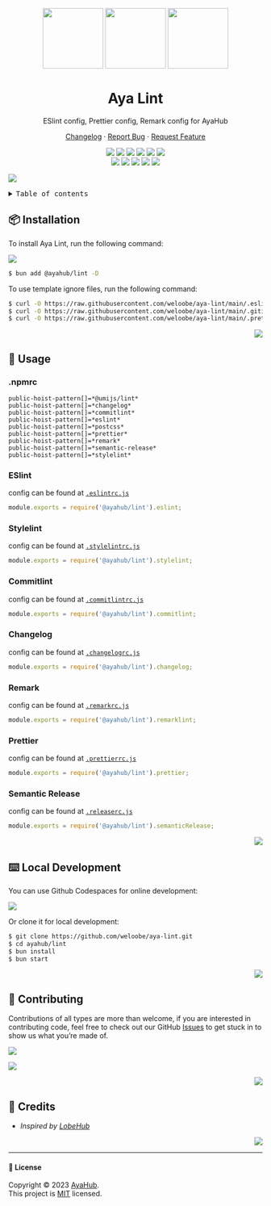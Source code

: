 <a name="readme-top"></a>

<div align="center">

<img height="120" src="https://registry.npmmirror.com/@ayahub/assets-logo/1.2.0/files/assets/logo-3d.webp">
<img height="120" src="https://gw.alipayobjects.com/zos/kitchen/qJ3l3EPsdW/split.svg">
<img height="120" src="https://registry.npmmirror.com/@ayahub/assets-emoji/1.3.0/files/assets/triangular-ruler.webp">

<h1>Aya Lint</h1>

ESlint config, Prettier config, Remark config for AyaHub

[Changelog](./CHANGELOG.md) · [Report Bug][issues-link] · [Request Feature][issues-link]

<!-- SHIELD GROUP -->

[![][npm-release-shield]][npm-release-link]
[![][discord-shield]][discord-link]
[![][npm-downloads-shield]][npm-downloads-link]
[![][github-releasedate-shield]][github-releasedate-link]
[![][github-action-test-shield]][github-action-test-link]
[![][github-action-release-shield]][github-action-release-link]<br/>
[![][github-contributors-shield]][github-contributors-link]
[![][github-forks-shield]][github-forks-link]
[![][github-stars-shield]][github-stars-link]
[![][github-issues-shield]][github-issues-link]
[![][github-license-shield]][github-license-link]

</div>

![](https://raw.githubusercontent.com/andreasbm/readme/master/assets/lines/rainbow.png)

<details>
<summary><kbd>Table of contents</kbd></summary>

#### TOC

- [📦 Installation](#-installation)
- [🤯 Usage](#-usage)
  - [.npmrc](#npmrc)
  - [ESlint](#eslint)
  - [Stylelint](#stylelint)
  - [Commitlint](#commitlint)
  - [Changelog](#changelog)
  - [Remark](#remark)
  - [Prettier](#prettier)
  - [Semantic Release](#semantic-release)
- [⌨️ Local Development](#️-local-development)
- [🤝 Contributing](#-contributing)
- [🔗 Credits](#-credits)

####

</details>

## 📦 Installation

To install Aya Lint, run the following command:

[![][bun-shield]][bun-link]

```bash
$ bun add @ayahub/lint -D
```

To use template ignore files, run the following command:

```bash
$ curl -O https://raw.githubusercontent.com/weloobe/aya-lint/main/.eslintignore
$ curl -O https://raw.githubusercontent.com/weloobe/aya-lint/main/.gitignore
$ curl -O https://raw.githubusercontent.com/weloobe/aya-lint/main/.prettierignore
```

<div align="right">

[![][back-to-top]](#readme-top)

</div>

## 🤯 Usage

### .npmrc

```text
public-hoist-pattern[]=*@umijs/lint*
public-hoist-pattern[]=*changelog*
public-hoist-pattern[]=*commitlint*
public-hoist-pattern[]=*eslint*
public-hoist-pattern[]=*postcss*
public-hoist-pattern[]=*prettier*
public-hoist-pattern[]=*remark*
public-hoist-pattern[]=*semantic-release*
public-hoist-pattern[]=*stylelint*
```

### ESlint

config can be found at [`.eslintrc.js`](/src/eslint/index.ts)

```js
module.exports = require('@ayahub/lint').eslint;
```

### Stylelint

config can be found at [`.stylelintrc.js`](/src/stylelint/index.ts)

```js
module.exports = require('@ayahub/lint').stylelint;
```

### Commitlint

config can be found at [`.commitlintrc.js`](/src/commitlint/index.ts)

```js
module.exports = require('@ayahub/lint').commitlint;
```

### Changelog

config can be found at [`.changelogrc.js`](/src/changelog/index.ts)

```js
module.exports = require('@ayahub/lint').changelog;
```

### Remark

config can be found at [`.remarkrc.js`](/src/remarklint/index.ts)

```js
module.exports = require('@ayahub/lint').remarklint;
```

### Prettier

config can be found at [`.prettierrc.js`](/src/prettier/index.ts)

```js
module.exports = require('@ayahub/lint').prettier;
```

### Semantic Release

config can be found at [`.releaserc.js`](/src/semantic-release/index.ts)

```js
module.exports = require('@ayahub/lint').semanticRelease;
```

<div align="right">

[![][back-to-top]](#readme-top)

</div>

## ⌨️ Local Development

You can use Github Codespaces for online development:

[![][codespaces-shield]][codespaces-link]

Or clone it for local development:

```bash
$ git clone https://github.com/weloobe/aya-lint.git
$ cd ayahub/lint
$ bun install
$ bun start
```

<div align="right">

[![][back-to-top]](#readme-top)

</div>

## 🤝 Contributing

Contributions of all types are more than welcome, if you are interested in contributing code, feel free to check out our GitHub [Issues][github-issues-link] to get stuck in to show us what you’re made of.

[![][pr-welcome-shield]][pr-welcome-link]

[![][contributors-contrib]][contributors-url]

<div align="right">

[![][back-to-top]](#readme-top)

</div>

## 🔗 Credits

- _Inspired by [LobeHub][profile-link-lobe]_

<div align="right">

[![][back-to-top]](#readme-top)

</div>

---

#### 📝 License

Copyright © 2023 [AyaHub][profile-link]. <br />
This project is [MIT](./LICENSE) licensed.

<!-- LINK GROUP -->

[back-to-top]: https://img.shields.io/badge/-BACK_TO_TOP-151515?style=flat-square
[bun-link]: https://bun.sh
[bun-shield]: https://img.shields.io/badge/-speedup%20with%20bun-black?logo=bun&style=for-the-badge
[codespaces-link]: https://codespaces.new/weloobe/aya-lint
[codespaces-shield]: https://github.com/codespaces/badge.svg
[contributors-contrib]: https://contrib.rocks/image?repo=ayahub/aya-lint
[contributors-url]: https://github.com/weloobe/aya-lint/graphs/contributors
[discord-link]: https://discord.gg/DQ5VwFpR4p
[discord-shield]: https://img.shields.io/discord/1127171173982154893?color=5865F2&label=discord&labelColor=black&logo=discord&logoColor=white&style=flat-square
[github-action-release-link]: https://github.com/weloobe/aya-lint/actions/workflows/release.yml
[github-action-release-shield]: https://img.shields.io/github/actions/workflow/status/weloobe/aya-lint/release.yml?label=release&labelColor=black&logo=githubactions&logoColor=white&style=flat-square
[github-action-test-link]: https://github.com/weloobe/aya-lint/actions/workflows/test.yml
[github-action-test-shield]: https://img.shields.io/github/actions/workflow/status/weloobe/aya-lint/test.yml?label=test&labelColor=black&logo=githubactions&logoColor=white&style=flat-square
[github-contributors-link]: https://github.com/weloobe/aya-lint/graphs/contributors
[github-contributors-shield]: https://img.shields.io/github/contributors/weloobe/aya-lint?color=c4f042&labelColor=black&style=flat-square
[github-forks-link]: https://github.com/weloobe/aya-lint/network/members
[github-forks-shield]: https://img.shields.io/github/forks/weloobe/aya-lint?color=8ae8ff&labelColor=black&style=flat-square
[github-issues-link]: https://github.com/weloobe/aya-lint/issues
[github-issues-shield]: https://img.shields.io/github/issues/weloobe/aya-lint?color=ff80eb&labelColor=black&style=flat-square
[github-license-link]: https://github.com/weloobe/aya-lint/blob/main/LICENSE
[github-license-shield]: https://img.shields.io/github/license/weloobe/aya-lint?color=white&labelColor=black&style=flat-square
[github-releasedate-link]: https://github.com/weloobe/aya-lint/releases
[github-releasedate-shield]: https://img.shields.io/github/release-date/weloobe/aya-lint?labelColor=black&style=flat-square
[github-stars-link]: https://github.com/weloobe/aya-lint/network/stargazers
[github-stars-shield]: https://img.shields.io/github/stars/weloobe/aya-lint?color=ffcb47&labelColor=black&style=flat-square
[issues-link]: https://github.com/weloobe/aya-lint/issues/new/choose
[npm-downloads-link]: https://www.npmjs.com/package/@ayahub/lint
[npm-downloads-shield]: https://img.shields.io/npm/dt/@ayahub/lint?labelColor=black&style=flat-square
[npm-release-link]: https://www.npmjs.com/package/@ayahub/lint
[npm-release-shield]: https://img.shields.io/npm/v/@ayahub/lint?color=369eff&labelColor=black&logo=npm&logoColor=white&style=flat-square
[pr-welcome-link]: https://github.com/weloobe/aya-lint/pulls
[pr-welcome-shield]: https://img.shields.io/badge/🤯_pr_welcome-%E2%86%92-ffcb47?labelColor=black&style=for-the-badge
[profile-link]: https://github.com/weloobe
[profile-link-lobe]: https://github.com/lobehub
